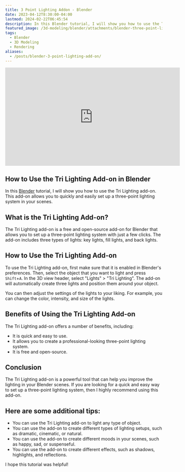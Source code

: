 ```yaml
---
title: 3 Point Lighting Addon - Blender
date: 2023-04-12T8:30:00-04:00
lastmod: 2024-02-22T06:45:54
description: In this Blender tutorial, I will show you how to use the Tri Lighting add-on.
featured_image: /3d-modeling/blender/attachments/blender-three-point-lighting-add-on.jpg
tags:
  - Blender
  - 3D Modeling
  - Rendering
aliases:
  - /posts/blender-3-point-lighting-add-on/
---
```


<div class="video-grid">
<div class="iframe-16-9-container">
<iframe class="youTubeIframe" width="560" height="315" src="https://www.youtube.com/embed/SbMuowrbKe0" title="YouTube video player" frameborder="0" allow="accelerometer; autoplay; clipboard-write; encrypted-media; gyroscope; picture-in-picture; web-share" allowfullscreen></iframe>
</div>
</div>

## How to Use the Tri Lighting Add-on in Blender

In this [Blender](./blender.md) tutorial, I will show you how to use the Tri Lighting add-on. This add-on allows you to quickly and easily set up a three-point lighting system in your scenes.

## What is the Tri Lighting Add-on?

The Tri Lighting add-on is a free and open-source add-on for Blender that allows you to set up a three-point lighting system with just a few clicks. The add-on includes three types of lights: key lights, fill lights, and back lights.

## How to Use the Tri Lighting Add-on

To use the Tri Lighting add-on, first make sure that it is enabled in Blender's preferences. Then, select the object that you want to light and press `Shift`+`A`. In the 3D view header, select "Lights" > "Tri Lighting". The add-on will automatically create three lights and position them around your object.

You can then adjust the settings of the lights to your liking. For example, you can change the color, intensity, and size of the lights.

## Benefits of Using the Tri Lighting Add-on

The Tri Lighting add-on offers a number of benefits, including:

- It is quick and easy to use.
- It allows you to create a professional-looking three-point lighting system.
- It is free and open-source.

## Conclusion

The Tri Lighting add-on is a powerful tool that can help you improve the lighting in your Blender scenes. If you are looking for a quick and easy way to set up a three-point lighting system, then I highly recommend using this add-on.

## Here are some additional tips:

- You can use the Tri Lighting add-on to light any type of object.
- You can use the add-on to create different types of lighting setups, such as dramatic, cinematic, or natural.
- You can use the add-on to create different moods in your scenes, such as happy, sad, or suspenseful.
- You can use the add-on to create different effects, such as shadows, highlights, and reflections.

I hope this tutorial was helpful!
